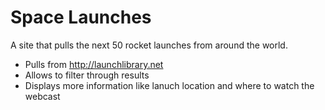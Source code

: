 # Space Launches
A site that pulls the next 50 rocket launches from around the world.

* Pulls from http://launchlibrary.net
* Allows to filter through results
* Displays more information like lanuch location and where to watch the webcast
